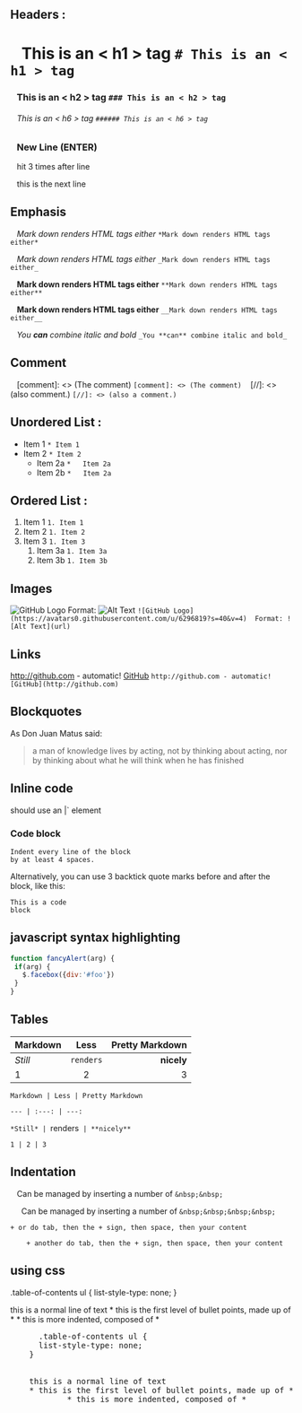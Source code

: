 ## Headers : 
 # &nbsp;&nbsp; This is an < h1 > tag    `# This is an < h1 > tag  ` 
 ### &nbsp;&nbsp; This is an < h2 > tag   `### This is an < h2 > tag ` 
 ###### &nbsp;&nbsp; This is an < h6 > tag   `###### This is an < h6 > tag` 
### &nbsp;&nbsp; New Line (ENTER)
 &nbsp;&nbsp; hit <Enter> 3 times after line 

&nbsp;&nbsp; this is the next line

## Emphasis
   &nbsp;&nbsp; *Mark down renders HTML tags either*    ` *Mark down renders HTML tags either* ` 
   
   &nbsp;&nbsp; _Mark down renders HTML tags either_   `_Mark down renders HTML tags either_`

   &nbsp;&nbsp; **Mark down renders HTML tags either**  `**Mark down renders HTML tags either**` 

   &nbsp;&nbsp; __Mark down renders HTML tags either__  `__Mark down renders HTML tags either__`

  &nbsp;&nbsp; _You **can** combine italic and bold_   `_You **can** combine italic and bold_` 
## Comment
   &nbsp;&nbsp; [comment]: <> (The comment)  `[comment]: <> (The comment)`
   &nbsp;&nbsp;  [//]: <> (also comment.)  `[//]: <> (also a comment.)`
## Unordered List : 
 * Item 1    `* Item 1 `
 * Item 2    `* Item 2`
   * Item 2a `*   Item 2a`
   * Item 2b `*   Item 2a`
## Ordered List : 
 1. Item 1 `1. Item 1`
 1. Item 2 `1. Item 2 `
 1. Item 3 `1. Item 3`
    1. Item 3a `1. Item 3a`
    1. Item 3b `1. Item 3b`
## Images
  ![GitHub Logo](https://avatars0.githubusercontent.com/u/6296819?s=40&v=4) 
  Format: ![Alt Text](url)  `![GitHub Logo](https://avatars0.githubusercontent.com/u/6296819?s=40&v=4) 
  Format: ![Alt Text](url) `
## Links
  http://github.com - automatic! 
 [GitHub](http://github.com)  `http://github.com - automatic! 
 [GitHub](http://github.com)`
## Blockquotes
 As Don Juan Matus said: 
 > a man of knowledge lives by acting, not by thinking about acting,
 > nor by thinking about what he will think when he has finished 
## Inline code
 should use an |<addr>` element 
### Code block
    Indent every line of the block 
    by at least 4 spaces.
	
  Alternatively, you can use 3 backtick quote marks before and after the block, like this:
```
This is a code 
block
```
## javascript syntax highlighting
 ```javascript
function fancyAlert(arg) {
  if(arg) {
    $.facebox({div:'#foo'})
  }
}
```
## Tables
Markdown | Less | Pretty Markdown
--- | :---: | ---:               
*Still* | `renders` | **nicely** 
1 | 2 | 3                       

  `Markdown | Less | Pretty Markdown `
  
  `--- | :---: | ---:`
  
  `*Still* | `renders` | **nicely**`
  
  `1 | 2 | 3`
  
 ## Indentation
  &nbsp;&nbsp; Can be managed by inserting a number of `&nbsp;&nbsp;`
  
  &nbsp;&nbsp;&nbsp;&nbsp; Can be managed by inserting a number of `&nbsp;&nbsp;&nbsp;&nbsp;`
  
  	+ or do tab, then the + sign, then space, then your content
	
		+ another do tab, then the + sign, then space, then your content

## using css
.table-of-contents ul {
  list-style-type: none;
}
<nav class="table-of-contents">
  this is a normal line of text
  * this is the first level of bullet points, made up of <space><space>*<space>
    * this is more indented, composed of <space><space><space><space>*<space>
</nav>
	<pre>
	  .table-of-contents ul {
	  list-style-type: none;
	}
	<nav class="table-of-contents">
  	this is a normal line of text
  	* this is the first level of bullet points, made up of <space><space>*<space>
    		* this is more indented, composed of <space><space><space><space>*<space>
	</nav>
	</pre>	
